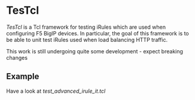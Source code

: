 # TesTcl

*TesTcl* is a Tcl framework for testing iRules which are used when configuring F5 BigIP devices.
In particular, the goal of this framework is to be able to unit test iRules used when load balancing HTTP traffic.

This work is still undergoing quite some development - expect breaking changes

## Example

Have a look at _test_advanced_irule_it.tcl_ 
